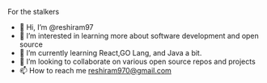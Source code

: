 For the stalkers
- 👋 Hi, I’m @reshiram97
- 👀 I’m interested in learning more about software development and open source
- 🌱 I’m currently learning React,GO Lang, and Java a bit.
- 💞️ I’m looking to collaborate on various open source repos and projects
- 📫 How to reach me reshiram970@gmail.com

<!---
reshiram97/reshiram97 is a ✨ special ✨ repository because its `README.md` (this file) appears on your GitHub profile.
You can click the Preview link to take a look at your changes.
--->
